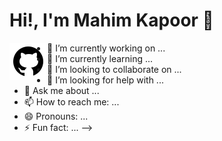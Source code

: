 # Hi!, I'm Mahim Kapoor 👋

[<img align="left" alt=" | Github" src="/assets/icons/icons8-github.svg" />](https://github.com/)

- 🔭 I’m currently working on ...
- 🌱 I’m currently learning ...
- 👯 I’m looking to collaborate on ...
- 🤔 I’m looking for help with ...
- 💬 Ask me about ...
- 📫 How to reach me: ...
- 😄 Pronouns: ...
- ⚡ Fun fact: ...
  -->
